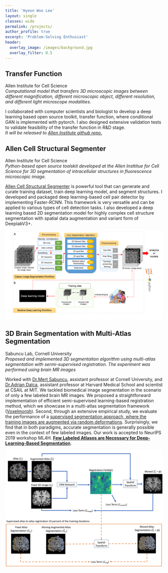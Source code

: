 ```yaml
---
title: 'Hyeon Woo Lee'
layout: single
classes: wide
permalink: /projects/
author_profile: true
excerpt: 'Problem-Solving Enthusiast'
header:
  overlay_image: /images/background.jpg
  overlay_filter: 0.5
---
```


## Transfer Function
Allen Institute for Cell Science<br />
*Computational model that transfers 3D microscopic images between different magnification, different microscopic object, different resolution, and different light microscope modalities.*

I collaborated with computer scientists and biologist to develop a deep learning based open source toolkit, transfer function, where conditional GAN is implemented with pytorch. I also designed extensive validation tests to validate feasibility of the transfer function in R&D stage.<br />
*It will be released to [Allen Institute github repo.](https://github.com/AllenInstitute)*

## Allen Cell Structural Segmenter
Allen Institute for Cell Science<br />
*Python-based open source toolskit developed at the Allen Insttitue for Cell Science for 3D segmentation of intracellular structures in fluorescence microscopic image.*

[Allen Cell Structural Segmenter](https://www.allencell.org/segmenter.html) is powerful tool that can generate and curate training dataset,  train deep learning model, and segment structures. I developed and packaged deep learning-based cell pair detector by implementing Faster-RCNN. This framework is very versatile and can be applied to various types of cell detection tasks. I also developed a deep learning based 2D segmentation model for highly complex cell structure segmentation with spatial data augmentation and variant form of DeeplabV3+.

![Overview](/images/segmenter.png)

## 3D Brain Segmentation with Multi-Atlas Segmentation
Sabuncu Lab, Cornell University<br />
*Proposed and implemented 3D segmentaiton algorithm using multi-atlas segmentation with sermi-supervised registration. The experiment was performed using brain MR images*

Worked with [Dr.Mert Sabuncu](http://sabuncu.engineering.cornell.edu/), assistant professor at Cornell University, and [Dr.Adrian Dalca](http://www.mit.edu/~adalca/), assistant professor at Harvard Medical School and scientist at CSAIL at MIT. We tackled biomedical image segmentation in the scenario of only a few labeled brain MR images. We proposed a straightforward implementation of efficient semi-supervised learning-based registration method, which we showcase in a multi-atlas segmentation framework ([Voxelmorph](https://github.com/voxelmorph/voxelmorph)). Second, through an extensive empirical study, we evaluate the performance of a [supervised segmentation approach, where the training images are augmented via random deformations](https://github.com/lhw610/3D_UNet_Segmentation). Surprisingly, we find that in both paradigms, accurate segmentation is generally possible even in the context of few labeled images. Our work is accepted to NeurIPS 2019 workshop ML4H. **[Few Labeled Atlases are Necessary for Deep-Learning-Based Segmentation](https://arxiv.org/abs/1908.04466)**.

![Overall](/images/overall.jpg)
